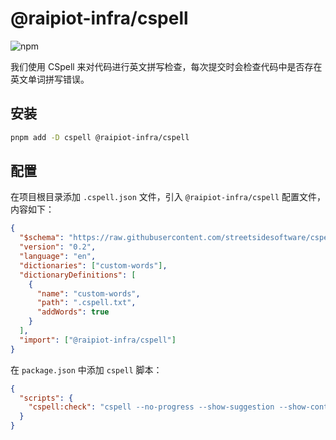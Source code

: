 # @raipiot-infra/cspell

![npm](https://img.shields.io/npm/v/@raipiot-infra/cspell?logo=npm&label=cspell&registry_uri=http%3A%2F%2Fnpm-registry.raipiot.com%3A4873)

我们使用 CSpell 来对代码进行英文拼写检查，每次提交时会检查代码中是否存在英文单词拼写错误。

## 安装

```bash
pnpm add -D cspell @raipiot-infra/cspell
```

## 配置

在项目根目录添加 `.cspell.json` 文件，引入 `@raipiot-infra/cspell` 配置文件，内容如下：

```json
{
  "$schema": "https://raw.githubusercontent.com/streetsidesoftware/cspell/main/cspell.schema.json",
  "version": "0.2",
  "language": "en",
  "dictionaries": ["custom-words"],
  "dictionaryDefinitions": [
    {
      "name": "custom-words",
      "path": ".cspell.txt",
      "addWords": true
    }
  ],
  "import": ["@raipiot-infra/cspell"]
}
```

在 `package.json` 中添加 `cspell` 脚本：

```json
{
  "scripts": {
    "cspell:check": "cspell --no-progress --show-suggestion --show-context --cache **"
  }
}
```
